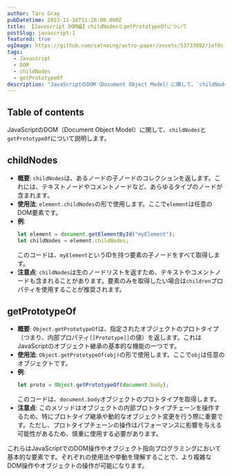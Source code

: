 ```yaml
---
author: Taro Gray
pubDatetime: 2023-11-16T11:26:00.000Z
title: 【Javascript DOM編】childNodesとgetPrototypeOfについて
postSlug: javascript-1
featured: true
ogImage: https://github.com/satnaing/astro-paper/assets/53733092/1ef0cf03-8137-4d67-ac81-84a032119e3a
tags:
  - Javascript
  - DOM
  - childNodes
  - getPrototypeOf
description: "JavaScriptのDOM（Document Object Model）に関して、`childNodes`と`getPrototypeOf`について説明します。"
---
```


## Table of contents

JavaScriptのDOM（Document Object Model）に関して、`childNodes`と`getPrototypeOf`について説明します。

## childNodes

- **概要**: `childNodes`は、あるノードの子ノードのコレクションを返します。これには、テキストノードやコメントノードなど、あらゆるタイプのノードが含まれます。
- **使用法**: `element.childNodes`の形で使用します。ここで`element`は任意のDOM要素です。
- **例**:
  ```javascript
  let element = document.getElementById("myElement");
  let childNodes = element.childNodes;
  ```
  このコードは、`myElement`というIDを持つ要素の子ノードをすべて取得します。
- **注意点**: `childNodes`は生のノードリストを返すため、テキストやコメントノードも含まれることがあります。要素のみを取得したい場合は`children`プロパティを使用することが推奨されます。

## getPrototypeOf

- **概要**: `Object.getPrototypeOf`は、指定されたオブジェクトのプロトタイプ（つまり、内部プロパティ`[[Prototype]]`の値）を返します。これはJavaScriptのオブジェクト継承の基本的な機能の一つです。
- **使用法**: `Object.getPrototypeOf(obj)`の形で使用します。ここで`obj`は任意のオブジェクトです。
- **例**:
  ```javascript
  let proto = Object.getPrototypeOf(document.body);
  ```
  このコードは、`document.body`オブジェクトのプロトタイプを取得します。
- **注意点**: このメソッドはオブジェクトの内部プロトタイプチェーンを操作するため、特にプロトタイプ継承や動的なオブジェクト変更を行う際に重要です。ただし、プロトタイプチェーンの操作はパフォーマンスに影響を与える可能性があるため、慎重に使用する必要があります。

これらはJavaScriptでのDOM操作やオブジェクト指向プログラミングにおいて基本的な要素です。それぞれの使用法や挙動を理解することで、より複雑なDOM操作やオブジェクトの操作が可能になります。
